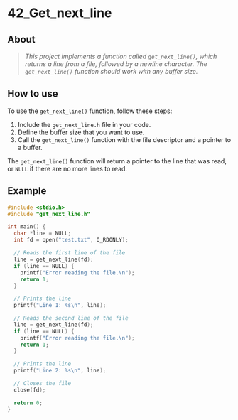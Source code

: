 # 42_Get_next_line

## About
> _This project implements a function called `get_next_line()`, which returns a line from a file, followed by a newline character. The `get_next_line()` function should work with any buffer size._

## How to use

To use the `get_next_line()` function, follow these steps:

1. Include the `get_next_line.h` file in your code.
2. Define the buffer size that you want to use.
3. Call the `get_next_line()` function with the file descriptor and a pointer to a buffer.

The `get_next_line()` function will return a pointer to the line that was read, or `NULL` if there are no more lines to read.

## Example

```c
#include <stdio.h>
#include "get_next_line.h"

int main() {
  char *line = NULL;
  int fd = open("test.txt", O_RDONLY);

  // Reads the first line of the file
  line = get_next_line(fd);
  if (line == NULL) {
    printf("Error reading the file.\n");
    return 1;
  }

  // Prints the line
  printf("Line 1: %s\n", line);

  // Reads the second line of the file
  line = get_next_line(fd);
  if (line == NULL) {
    printf("Error reading the file.\n");
    return 1;
  }

  // Prints the line
  printf("Line 2: %s\n", line);

  // Closes the file
  close(fd);

  return 0;
}

